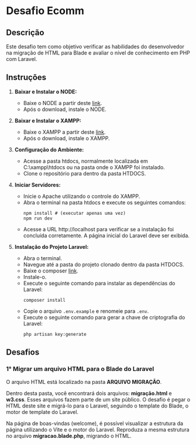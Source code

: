 # Desafio Ecomm

## Descrição

Este desafio tem como objetivo verificar as habilidades do desenvolvedor na migração de HTML para Blade e avaliar o nível de conhecimento em PHP com Laravel.

## Instruções

1. **Baixar e Instalar o NODE:**
   - Baixe o NODE a partir deste [link](https://nodejs.org/dist/v21.7.1/node-v21.7.1-x64.msi).
   - Após o download, instale o NODE.

2. **Baixar e Instalar o XAMPP:**
   - Baixe o XAMPP a partir deste [link](https://sourceforge.net/projects/xampp/files/XAMPP%20Windows/8.0.30/xampp-windows-x64-8.0.30-0-VS16-installer.exe).
   - Após o download, instale o XAMPP.

3. **Configuração do Ambiente:**
   - Acesse a pasta htdocs, normalmente localizada em C:\xampp\htdocs ou na pasta onde o XAMPP foi instalado.
   - Clone o repositório para dentro da pasta HTDOCS.

4. **Iniciar Servidores:**
   - Inicie o Apache utilizando o controle do XAMPP.
   - Abra o terminal na pasta htdocs e execute os seguintes comandos:
     ```
     npm install # (executar apenas uma vez)
     npm run dev
     ```
   - Acesse a URL http://localhost para verificar se a instalação foi concluída corretamente. A página inicial do Laravel deve ser exibida.

5. **Instalação do Projeto Laravel:**
   - Abra o terminal.
   - Navegue até a pasta do projeto clonado dentro da pasta HTDOCS.
   - Baixe o composer  [link](https://getcomposer.org/Composer-Setup.exe).
   - Instale-o.
   - Execute o seguinte comando para instalar as dependências do Laravel:
     ```
     composer install
     ```
   - Copie o arquivo `.env.example` e renomeie para `.env`.
   - Execute o seguinte comando para gerar a chave de criptografia do Laravel:
     ```
     php artisan key:generate
     ```

## Desafios

### 1° Migrar um arquivo HTML para o Blade do Laravel

O arquivo HTML está localizado na pasta **ARQUIVO MIGRAÇÃO**.

Dentro desta pasta, você encontrará dois arquivos: **migração.html** e **w3.css**. Esses arquivos fazem parte de um site público. O desafio é pegar o HTML deste site e migrá-lo para o Laravel, seguindo o template do Blade, o motor de template do Laravel.

Na página de boas-vindas (welcome), é possível visualizar a estrutura da página utilizando o Vite e o motor do Laravel. Reproduza a mesma estrutura no arquivo **migracao.blade.php**, migrando o HTML.